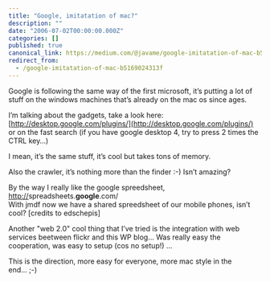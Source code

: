 ```yaml
---
title: "Google, imitatation of mac?"
description: ""
date: "2006-07-02T00:00:00.000Z"
categories: []
published: true
canonical_link: https://medium.com/@javame/google-imitatation-of-mac-b5169024313f
redirect_from:
  - /google-imitatation-of-mac-b5169024313f
---
```


Google is following the same way of the first microsoft, it’s putting a lot of stuff on the windows machines that’s already on the mac os since ages.

I’m talking about the gadgets, take a look here: [http://desktop.google.com/plugins/](http://desktop.google.com/plugins/) or on the fast search (if you have google desktop 4, try to press 2 times the CTRL key…)

I mean, it’s the same stuff, it’s cool but takes tons of memory.

Also the crawler, it’s nothing more than the finder :-) Isn’t amazing?

By the way I really like the google spreedsheet, [http://](http://spreadsheets.google.com/)spreadsheets.**google**.com/   
With jmdf now we have a shared spreedsheet of our mobile phones, isn’t cool? [credits to edschepis]

Another "web 2.0" cool thing that I’ve tried is the integration with web services beetween flickr and this WP blog… Was really easy the cooperation, was easy to setup (cos no setup!) …

This is the direction, more easy for everyone, more mac style in the end… ;-)
